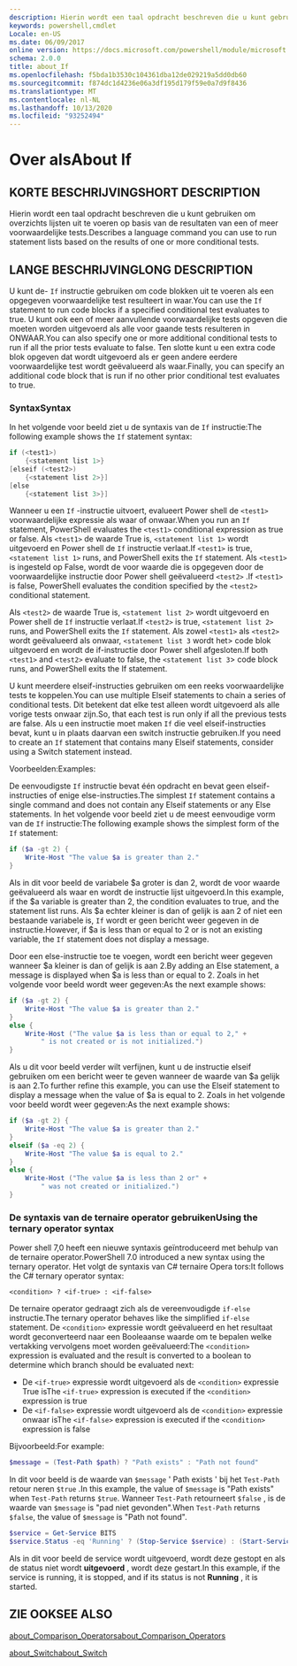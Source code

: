 ```yaml
---
description: Hierin wordt een taal opdracht beschreven die u kunt gebruiken om overzichts lijsten uit te voeren op basis van de resultaten van een of meer voorwaardelijke tests.
keywords: powershell,cmdlet
Locale: en-US
ms.date: 06/09/2017
online version: https://docs.microsoft.com/powershell/module/microsoft.powershell.core/about/about_if?view=powershell-7&WT.mc_id=ps-gethelp
schema: 2.0.0
title: about_If
ms.openlocfilehash: f5bda1b3530c104361dba12de029219a5dd0db60
ms.sourcegitcommit: f874dc1d4236e06a3df195d179f59e0a7d9f8436
ms.translationtype: MT
ms.contentlocale: nl-NL
ms.lasthandoff: 10/13/2020
ms.locfileid: "93252494"
---
```

# <a name="about-if"></a><span data-ttu-id="18c3e-104">Over als</span><span class="sxs-lookup"><span data-stu-id="18c3e-104">About If</span></span>

## <a name="short-description"></a><span data-ttu-id="18c3e-105">KORTE BESCHRIJVING</span><span class="sxs-lookup"><span data-stu-id="18c3e-105">SHORT DESCRIPTION</span></span>
<span data-ttu-id="18c3e-106">Hierin wordt een taal opdracht beschreven die u kunt gebruiken om overzichts lijsten uit te voeren op basis van de resultaten van een of meer voorwaardelijke tests.</span><span class="sxs-lookup"><span data-stu-id="18c3e-106">Describes a language command you can use to run statement lists based on the results of one or more conditional tests.</span></span>

## <a name="long-description"></a><span data-ttu-id="18c3e-107">LANGE BESCHRIJVING</span><span class="sxs-lookup"><span data-stu-id="18c3e-107">LONG DESCRIPTION</span></span>

<span data-ttu-id="18c3e-108">U kunt de- `If` instructie gebruiken om code blokken uit te voeren als een opgegeven voorwaardelijke test resulteert in waar.</span><span class="sxs-lookup"><span data-stu-id="18c3e-108">You can use the `If` statement to run code blocks if a specified conditional test evaluates to true.</span></span> <span data-ttu-id="18c3e-109">U kunt ook een of meer aanvullende voorwaardelijke tests opgeven die moeten worden uitgevoerd als alle voor gaande tests resulteren in ONWAAR.</span><span class="sxs-lookup"><span data-stu-id="18c3e-109">You can also specify one or more additional conditional tests to run if all the prior tests evaluate to false.</span></span> <span data-ttu-id="18c3e-110">Ten slotte kunt u een extra code blok opgeven dat wordt uitgevoerd als er geen andere eerdere voorwaardelijke test wordt geëvalueerd als waar.</span><span class="sxs-lookup"><span data-stu-id="18c3e-110">Finally, you can specify an additional code block that is run if no other prior conditional test evaluates to true.</span></span>

### <a name="syntax"></a><span data-ttu-id="18c3e-111">Syntax</span><span class="sxs-lookup"><span data-stu-id="18c3e-111">Syntax</span></span>

<span data-ttu-id="18c3e-112">In het volgende voor beeld ziet u de syntaxis van de `If` instructie:</span><span class="sxs-lookup"><span data-stu-id="18c3e-112">The following example shows the `If` statement syntax:</span></span>

```powershell
if (<test1>)
    {<statement list 1>}
[elseif (<test2>)
    {<statement list 2>}]
[else
    {<statement list 3>}]
```

<span data-ttu-id="18c3e-113">Wanneer u een `If` -instructie uitvoert, evalueert Power shell de `<test1>` voorwaardelijke expressie als waar of onwaar.</span><span class="sxs-lookup"><span data-stu-id="18c3e-113">When you run an `If` statement, PowerShell evaluates the `<test1>` conditional expression as true or false.</span></span> <span data-ttu-id="18c3e-114">Als `<test1>` de waarde True is, `<statement list 1>` wordt uitgevoerd en Power shell de `If` instructie verlaat.</span><span class="sxs-lookup"><span data-stu-id="18c3e-114">If `<test1>` is true, `<statement list 1>` runs, and PowerShell exits the `If` statement.</span></span> <span data-ttu-id="18c3e-115">Als `<test1>` is ingesteld op False, wordt de voor waarde die is opgegeven door de voorwaardelijke instructie door Power shell geëvalueerd `<test2>` .</span><span class="sxs-lookup"><span data-stu-id="18c3e-115">If `<test1>` is false, PowerShell evaluates the condition specified by the `<test2>` conditional statement.</span></span>

<span data-ttu-id="18c3e-116">Als `<test2>` de waarde True is, `<statement list 2>` wordt uitgevoerd en Power shell de `If` instructie verlaat.</span><span class="sxs-lookup"><span data-stu-id="18c3e-116">If `<test2>` is true, `<statement list 2>` runs, and PowerShell exits the `If` statement.</span></span> <span data-ttu-id="18c3e-117">Als zowel `<test1>` als `<test2>` wordt geëvalueerd als onwaar, `<statement list 3` wordt het> code blok uitgevoerd en wordt de if-instructie door Power shell afgesloten.</span><span class="sxs-lookup"><span data-stu-id="18c3e-117">If both `<test1>` and `<test2>` evaluate to false, the `<statement list 3`> code block runs, and PowerShell exits the If statement.</span></span>

<span data-ttu-id="18c3e-118">U kunt meerdere elseif-instructies gebruiken om een reeks voorwaardelijke tests te koppelen.</span><span class="sxs-lookup"><span data-stu-id="18c3e-118">You can use multiple Elseif statements to chain a series of conditional tests.</span></span> <span data-ttu-id="18c3e-119">Dit betekent dat elke test alleen wordt uitgevoerd als alle vorige tests onwaar zijn.</span><span class="sxs-lookup"><span data-stu-id="18c3e-119">So, that each test is run only if all the previous tests are false.</span></span>
<span data-ttu-id="18c3e-120">Als u een instructie moet maken `If` die veel elseif-instructies bevat, kunt u in plaats daarvan een switch instructie gebruiken.</span><span class="sxs-lookup"><span data-stu-id="18c3e-120">If you need to create an `If` statement that contains many Elseif statements, consider using a Switch statement instead.</span></span>

<span data-ttu-id="18c3e-121">Voorbeelden:</span><span class="sxs-lookup"><span data-stu-id="18c3e-121">Examples:</span></span>

<span data-ttu-id="18c3e-122">De eenvoudigste `If` instructie bevat één opdracht en bevat geen elseif-instructies of enige else-instructies.</span><span class="sxs-lookup"><span data-stu-id="18c3e-122">The simplest `If` statement contains a single command and does not contain any Elseif statements or any Else statements.</span></span> <span data-ttu-id="18c3e-123">In het volgende voor beeld ziet u de meest eenvoudige vorm van de `If` instructie:</span><span class="sxs-lookup"><span data-stu-id="18c3e-123">The following example shows the simplest form of the `If` statement:</span></span>

```powershell
if ($a -gt 2) {
    Write-Host "The value $a is greater than 2."
}
```

<span data-ttu-id="18c3e-124">Als in dit voor beeld de variabele $a groter is dan 2, wordt de voor waarde geëvalueerd als waar en wordt de instructie lijst uitgevoerd.</span><span class="sxs-lookup"><span data-stu-id="18c3e-124">In this example, if the $a variable is greater than 2, the condition evaluates to true, and the statement list runs.</span></span> <span data-ttu-id="18c3e-125">Als $a echter kleiner is dan of gelijk is aan 2 of niet een bestaande variabele is, `If` wordt er geen bericht weer gegeven in de instructie.</span><span class="sxs-lookup"><span data-stu-id="18c3e-125">However, if $a is less than or equal to 2 or is not an existing variable, the `If` statement does not display a message.</span></span>

<span data-ttu-id="18c3e-126">Door een else-instructie toe te voegen, wordt een bericht weer gegeven wanneer $a kleiner is dan of gelijk is aan 2.</span><span class="sxs-lookup"><span data-stu-id="18c3e-126">By adding an Else statement, a message is displayed when $a is less than or equal to 2.</span></span> <span data-ttu-id="18c3e-127">Zoals in het volgende voor beeld wordt weer gegeven:</span><span class="sxs-lookup"><span data-stu-id="18c3e-127">As the next example shows:</span></span>

```powershell
if ($a -gt 2) {
    Write-Host "The value $a is greater than 2."
}
else {
    Write-Host ("The value $a is less than or equal to 2," +
        " is not created or is not initialized.")
}
```

<span data-ttu-id="18c3e-128">Als u dit voor beeld verder wilt verfijnen, kunt u de instructie elseif gebruiken om een bericht weer te geven wanneer de waarde van $a gelijk is aan 2.</span><span class="sxs-lookup"><span data-stu-id="18c3e-128">To further refine this example, you can use the Elseif statement to display a message when the value of $a is equal to 2.</span></span> <span data-ttu-id="18c3e-129">Zoals in het volgende voor beeld wordt weer gegeven:</span><span class="sxs-lookup"><span data-stu-id="18c3e-129">As the next example shows:</span></span>

```powershell
if ($a -gt 2) {
    Write-Host "The value $a is greater than 2."
}
elseif ($a -eq 2) {
    Write-Host "The value $a is equal to 2."
}
else {
    Write-Host ("The value $a is less than 2 or" +
        " was not created or initialized.")
}
```

### <a name="using-the-ternary-operator-syntax"></a><span data-ttu-id="18c3e-130">De syntaxis van de ternaire operator gebruiken</span><span class="sxs-lookup"><span data-stu-id="18c3e-130">Using the ternary operator syntax</span></span>

<span data-ttu-id="18c3e-131">Power shell 7,0 heeft een nieuwe syntaxis geïntroduceerd met behulp van de ternaire operator.</span><span class="sxs-lookup"><span data-stu-id="18c3e-131">PowerShell 7.0 introduced a new syntax using the ternary operator.</span></span> <span data-ttu-id="18c3e-132">Het volgt de syntaxis van C# ternaire Opera tors:</span><span class="sxs-lookup"><span data-stu-id="18c3e-132">It follows the C# ternary operator syntax:</span></span>

```Syntax
<condition> ? <if-true> : <if-false>
```

<span data-ttu-id="18c3e-133">De ternaire operator gedraagt zich als de vereenvoudigde `if-else` instructie.</span><span class="sxs-lookup"><span data-stu-id="18c3e-133">The ternary operator behaves like the simplified `if-else` statement.</span></span> <span data-ttu-id="18c3e-134">De `<condition>` expressie wordt geëvalueerd en het resultaat wordt geconverteerd naar een Booleaanse waarde om te bepalen welke vertakking vervolgens moet worden geëvalueerd:</span><span class="sxs-lookup"><span data-stu-id="18c3e-134">The `<condition>` expression is evaluated and the result is converted to a boolean to determine which branch should be evaluated next:</span></span>

- <span data-ttu-id="18c3e-135">De `<if-true>` expressie wordt uitgevoerd als de `<condition>` expressie True is</span><span class="sxs-lookup"><span data-stu-id="18c3e-135">The `<if-true>` expression is executed if the `<condition>` expression is true</span></span>
- <span data-ttu-id="18c3e-136">De `<if-false>` expressie wordt uitgevoerd als de `<condition>` expressie onwaar is</span><span class="sxs-lookup"><span data-stu-id="18c3e-136">The `<if-false>` expression is executed if the `<condition>` expression is false</span></span>

<span data-ttu-id="18c3e-137">Bijvoorbeeld:</span><span class="sxs-lookup"><span data-stu-id="18c3e-137">For example:</span></span>

```powershell
$message = (Test-Path $path) ? "Path exists" : "Path not found"
```

<span data-ttu-id="18c3e-138">In dit voor beeld is de waarde van `$message` ' Path exists ' bij het `Test-Path` retour neren `$true` .</span><span class="sxs-lookup"><span data-stu-id="18c3e-138">In this example, the value of `$message` is "Path exists" when `Test-Path` returns `$true`.</span></span> <span data-ttu-id="18c3e-139">Wanneer `Test-Path` retourneert `$false` , is de waarde van `$message` is "pad niet gevonden".</span><span class="sxs-lookup"><span data-stu-id="18c3e-139">When `Test-Path` returns `$false`, the value of `$message` is "Path not found".</span></span>

```powershell
$service = Get-Service BITS
$service.Status -eq 'Running' ? (Stop-Service $service) : (Start-Service $service)
```

<span data-ttu-id="18c3e-140">Als in dit voor beeld de service wordt uitgevoerd, wordt deze gestopt en als de status niet wordt **uitgevoerd** , wordt deze gestart.</span><span class="sxs-lookup"><span data-stu-id="18c3e-140">In this example, if the service is running, it is stopped, and if its status is not **Running** , it is started.</span></span>

## <a name="see-also"></a><span data-ttu-id="18c3e-141">ZIE OOK</span><span class="sxs-lookup"><span data-stu-id="18c3e-141">SEE ALSO</span></span>

[<span data-ttu-id="18c3e-142">about_Comparison_Operators</span><span class="sxs-lookup"><span data-stu-id="18c3e-142">about_Comparison_Operators</span></span>](about_Comparison_Operators.md)

[<span data-ttu-id="18c3e-143">about_Switch</span><span class="sxs-lookup"><span data-stu-id="18c3e-143">about_Switch</span></span>](about_Switch.md)

